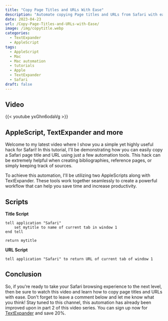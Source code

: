 ```yaml
---
title: "Copy Page Titles and URLs With Ease"
description: "Automate copying Page titles and URLs from Safari with ease"
date: 2023-04-23
url: /Copy-Page-Titles-and-URLs-with-Ease/
image: /img/copytitle.webp
categories:
  - TextExpander
  - AppleScript
tags:
  - AppleScript
  - Mac
  - Mac automation
  - tutorials
  - Apple
  - TextExpander
  - Safari
draft: false
---
```


## Video

{{< youtube yxGhn6odaVg >}}

## AppleScript, TextExpander and more

Welcome to my latest video where I show you a simple yet highly useful hack for Safari! In this tutorial, I'll be demonstrating how you can easily copy a Safari page title and URL using just a few automation tools. This hack can be extremely helpful when creating bibliographies, reference pages, or simply keeping track of sources.

To achieve this automation, I'll be utilizing two AppleScripts along with TextExpander. These tools work together seamlessly to create a powerful workflow that can help you save time and increase productivity.

## Scripts

**Title Script**

```applescript
tell application "Safari"
    set mytitle to name of current tab in window 1
end tell

return mytitle
```

**URL Script**

```applescript
tell application "Safari" to return URL of current tab of window 1
```

## Conclusion

So, if you're ready to take your Safari browsing experience to the next level, then be sure to watch this video and learn how to copy page titles and URLs with ease. Don't forget to leave a comment below and let me know what you think! Stay tuned to this channel, this automation has already been improved upon in part 2 of this video series. You can sign up now for [TextExpander](https://shareasale.com/r.cfm?b=1244193&amp;u=2423013&amp;m=81274&amp;urllink=&amp;afftrack=) and save 20%.